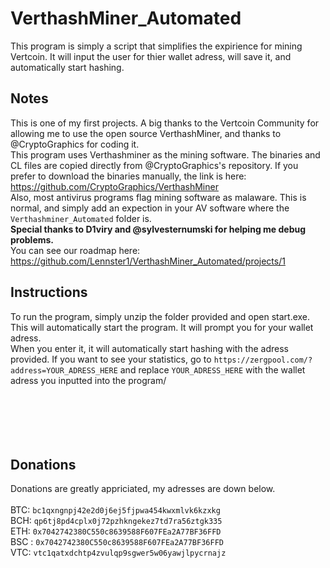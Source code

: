 # VerthashMiner_Automated
This program is simply a script that simplifies the expirience for mining Vertcoin. It will input the user for thier wallet adress, will save it, and automatically start hashing. 
## Notes
This is one of my first projects. A big thanks to the Vertcoin Community for allowing me to use the open source VerthashMiner, and thanks to @CryptoGraphics for coding it.  
This program uses Verthashminer as the mining software. The binaries and CL files are copied directly from @CryptoGraphics's repository. If you prefer to download the binaries manually, the link is here: https://github.com/CryptoGraphics/VerthashMiner<br>
Also, most antivirus programs flag mining software as malaware. This is normal, and simply add an expection in your AV software where the `Verthashminer_Automated` folder is.<br>
**Special thanks to D1viry and @sylvesternumski for helping me debug problems.** <br>
You can see our roadmap here: https://github.com/Lennster1/VerthashMiner_Automated/projects/1 <br>
## Instructions
To run the program, simply unzip the folder provided and open start.exe. This will automatically start the program. It will prompt you for your wallet adress. <br>
When you  enter it, it will automatically start hashing with the adress provided. If you want to see your statistics, go to `https://zergpool.com/?address=YOUR_ADRESS_HERE` and replace `YOUR_ADRESS_HERE` with the wallet adress you inputted into the program/
<br>
<br>
<br>
<br>
<br>
<br>
## Donations
Donations are greatly appriciated, my adresses are down below. <br>
<br>
BTC: `bc1qxngnpj42e2d0j6ej5fjpwa454kwxmlvk6kzxkg` <br>
BCH: `qp6tj8pd4cplx0j72pzhkngekez7td7ra56ztgk335` <br>
ETH: `0x7042742380C550c8639588F607FEa2A77BF36FFD` <br>
BSC : `0x7042742380C550c8639588F607FEa2A77BF36FFD` <br>
VTC: `vtc1qatxdchtp4zvulqp9sgwer5w06yawjlpycrnajz` <br>

